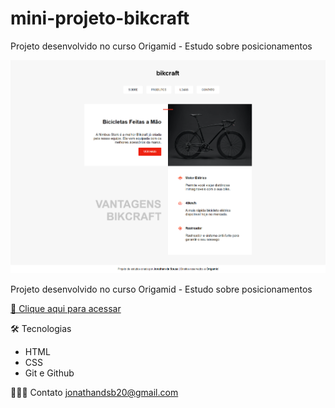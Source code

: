 # mini-projeto-bikcraft
Projeto desenvolvido no curso Origamid - Estudo sobre posicionamentos


![preview](preview.png)

Projeto desenvolvido no curso Origamid - Estudo sobre posicionamentos


[🔗 Clique aqui para acessar](https://jonathandesb.github.io/mini-projeto-bikcraft/)

🛠️ Tecnologias
- HTML
- CSS
- Git e Github

🧙🏾‍♂️ Contato
jonathandsb20@gmail.com
